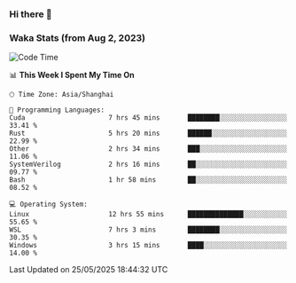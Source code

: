 ### Hi there 👋

### Waka Stats (from Aug 2, 2023)

<!--START_SECTION:waka-->
![Code Time](http://img.shields.io/badge/Code%20Time-880%20hrs%2032%20mins-blue)

📊 **This Week I Spent My Time On** 

```text
🕑︎ Time Zone: Asia/Shanghai

💬 Programming Languages: 
Cuda                     7 hrs 45 mins       ████████░░░░░░░░░░░░░░░░░   33.41 % 
Rust                     5 hrs 20 mins       ██████░░░░░░░░░░░░░░░░░░░   22.99 % 
Other                    2 hrs 34 mins       ███░░░░░░░░░░░░░░░░░░░░░░   11.06 % 
SystemVerilog            2 hrs 16 mins       ██░░░░░░░░░░░░░░░░░░░░░░░   09.77 % 
Bash                     1 hr 58 mins        ██░░░░░░░░░░░░░░░░░░░░░░░   08.52 % 

💻 Operating System: 
Linux                    12 hrs 55 mins      ██████████████░░░░░░░░░░░   55.65 % 
WSL                      7 hrs 3 mins        ████████░░░░░░░░░░░░░░░░░   30.35 % 
Windows                  3 hrs 15 mins       ████░░░░░░░░░░░░░░░░░░░░░   14.00 % 
```


 Last Updated on 25/05/2025 18:44:32 UTC
<!--END_SECTION:waka-->
